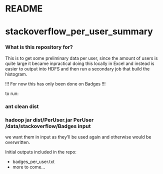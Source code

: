 # README #

# stackoverflow_per_user_summary

### What is this repository for? ###

This is to get some preliminary data per user, since the amount of users is quite large it became inpractical doing this locally in Excel and instead is easier to output into HDFS and then run a secondary job that build the histogram.

!!! For now this has only been done on Badges !!!

to run:
### ant clean dist ###
### hadoop jar dist/PerUser.jar PerUser /data/stackoverflow/Badges input ###
we want them in input as they'll be used again and otherwise would be overwritten.

Initial outputs included in the repo:

* badges_per_user.txt
* more to come...
